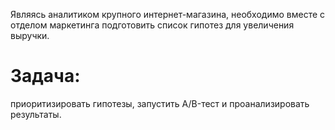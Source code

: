 Являясь аналитиком крупного интернет-магазина, необходимо вместе с отделом маркетинга подготовить список гипотез для увеличения выручки. 
# Задача:
приоритизировать гипотезы, запустить A/B-тест и проанализировать результаты.
